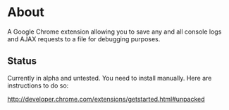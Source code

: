 # About #

A Google Chrome extension allowing you to save any and all console logs and AJAX requests to a file for debugging purposes.

## Status ##

Currently in alpha and untested. You need to install manually. Here are instructions to do so:

http://developer.chrome.com/extensions/getstarted.html#unpacked
